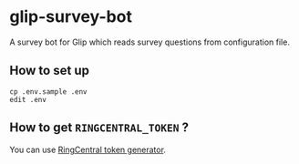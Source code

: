 # glip-survey-bot

A survey bot for Glip which reads survey questions from configuration file.


## How to set up

```
cp .env.sample .env
edit .env
```


## How to get `RINGCENTRAL_TOKEN` ?

You can use [RingCentral token generator](https://github.com/tylerlong/ringcentral-token-generator).
